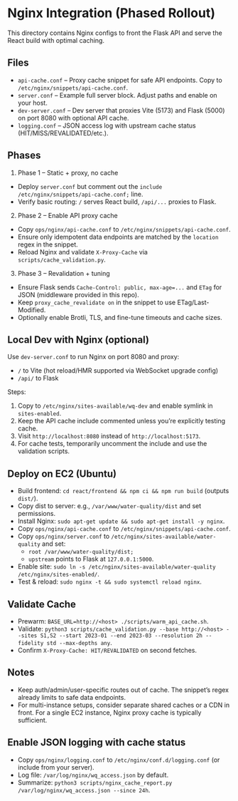# Nginx Integration (Phased Rollout)

This directory contains Nginx configs to front the Flask API and serve the React build with optimal caching.

## Files
- `api-cache.conf` – Proxy cache snippet for safe API endpoints. Copy to `/etc/nginx/snippets/api-cache.conf`.
- `server.conf` – Example full server block. Adjust paths and enable on your host.
- `dev-server.conf` – Dev server that proxies Vite (5173) and Flask (5000) on port 8080 with optional API cache.
- `logging.conf` – JSON access log with upstream cache status (HIT/MISS/REVALIDATED/etc.).

## Phases
1) Phase 1 – Static + proxy, no cache
- Deploy `server.conf` but comment out the `include /etc/nginx/snippets/api-cache.conf;` line.
- Verify basic routing: `/` serves React build, `/api/...` proxies to Flask.

2) Phase 2 – Enable API proxy cache
- Copy `ops/nginx/api-cache.conf` to `/etc/nginx/snippets/api-cache.conf`.
- Ensure only idempotent data endpoints are matched by the `location` regex in the snippet.
- Reload Nginx and validate `X-Proxy-Cache` via `scripts/cache_validation.py`.

3) Phase 3 – Revalidation + tuning
- Ensure Flask sends `Cache-Control: public, max-age=...` and `ETag` for JSON (middleware provided in this repo).
- Keep `proxy_cache_revalidate on` in the snippet to use ETag/Last-Modified.
- Optionally enable Brotli, TLS, and fine-tune timeouts and cache sizes.

## Local Dev with Nginx (optional)
Use `dev-server.conf` to run Nginx on port 8080 and proxy:
- `/` to Vite (hot reload/HMR supported via WebSocket upgrade config)
- `/api/` to Flask

Steps:
1. Copy to `/etc/nginx/sites-available/wq-dev` and enable symlink in `sites-enabled`.
2. Keep the API cache include commented unless you’re explicitly testing cache.
3. Visit `http://localhost:8080` instead of `http://localhost:5173`.
4. For cache tests, temporarily uncomment the include and use the validation scripts.

## Deploy on EC2 (Ubuntu)
- Build frontend: `cd react/frontend && npm ci && npm run build` (outputs `dist/`).
- Copy dist to server: e.g., `/var/www/water-quality/dist` and set permissions.
- Install Nginx: `sudo apt-get update && sudo apt-get install -y nginx`.
- Copy `ops/nginx/api-cache.conf` to `/etc/nginx/snippets/api-cache.conf`.
- Copy `ops/nginx/server.conf` to `/etc/nginx/sites-available/water-quality` and set:
  - `root /var/www/water-quality/dist;`
  - `upstream` points to Flask at `127.0.0.1:5000`.
- Enable site: `sudo ln -s /etc/nginx/sites-available/water-quality /etc/nginx/sites-enabled/`.
- Test & reload: `sudo nginx -t && sudo systemctl reload nginx`.

## Validate Cache
- Prewarm: `BASE_URL=http://<host> ./scripts/warm_api_cache.sh`.
- Validate: `python3 scripts/cache_validation.py --base http://<host> --sites S1,S2 --start 2023-01 --end 2023-03 --resolution 2h --fidelity std --max-depths any`.
- Confirm `X-Proxy-Cache: HIT/REVALIDATED` on second fetches.

## Notes
- Keep auth/admin/user-specific routes out of cache. The snippet’s regex already limits to safe data endpoints.
- For multi-instance setups, consider separate shared caches or a CDN in front. For a single EC2 instance, Nginx proxy cache is typically sufficient.
## Enable JSON logging with cache status
- Copy `ops/nginx/logging.conf` to `/etc/nginx/conf.d/logging.conf` (or include from your server).
- Log file: `/var/log/nginx/wq_access.json` by default.
- Summarize: `python3 scripts/nginx_cache_report.py /var/log/nginx/wq_access.json --since 24h`.
